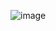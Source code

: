 ![image](https://github.com/sawzwe/salesmindai_test/assets/94424420/33c49e59-ca1d-4d1d-a84e-e95c371b4820)

